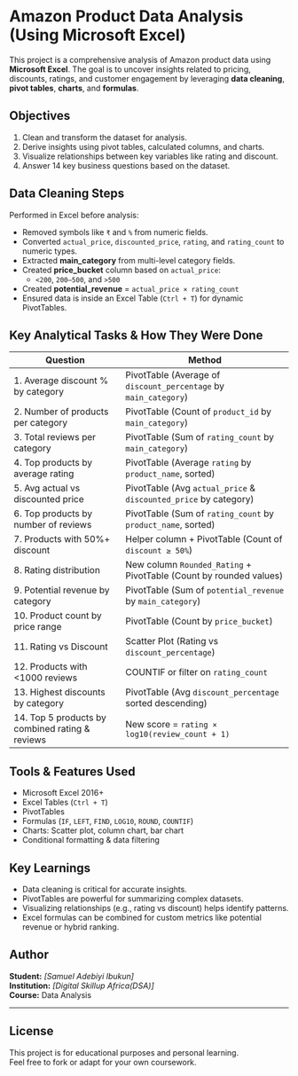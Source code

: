 # Amazon Product Data Analysis (Using Microsoft Excel)

This project is a comprehensive analysis of Amazon product data using **Microsoft Excel**. The goal is to uncover insights related to pricing, discounts, ratings, and customer engagement by leveraging **data cleaning**, **pivot tables**, **charts**, and **formulas**.

## Objectives

1. Clean and transform the dataset for analysis.
2. Derive insights using pivot tables, calculated columns, and charts.
3. Visualize relationships between key variables like rating and discount.
4. Answer 14 key business questions based on the dataset.

## Data Cleaning Steps

Performed in Excel before analysis:

- Removed symbols like `₹` and `%` from numeric fields.
- Converted `actual_price`, `discounted_price`, `rating`, and `rating_count` to numeric types.
- Extracted **main_category** from multi-level category fields.
- Created **price_bucket** column based on `actual_price`:
  - `<200`, `200–500`, and `>500`
- Created **potential_revenue** = `actual_price × rating_count`
- Ensured data is inside an Excel Table (`Ctrl + T`) for dynamic PivotTables.

## Key Analytical Tasks & How They Were Done

| Question | Method |
|---------|--------|
| 1. Average discount % by category | PivotTable (Average of `discount_percentage` by `main_category`) |
| 2. Number of products per category | PivotTable (Count of `product_id` by `main_category`) |
| 3. Total reviews per category | PivotTable (Sum of `rating_count` by `main_category`) |
| 4. Top products by average rating | PivotTable (Average `rating` by `product_name`, sorted) |
| 5. Avg actual vs discounted price | PivotTable (Avg `actual_price` & `discounted_price` by category) |
| 6. Top products by number of reviews | PivotTable (Sum of `rating_count` by `product_name`, sorted) |
| 7. Products with 50%+ discount | Helper column + PivotTable (Count of `discount ≥ 50%`) |
| 8. Rating distribution | New column `Rounded_Rating` + PivotTable (Count by rounded values) |
| 9. Potential revenue by category | PivotTable (Sum of `potential_revenue` by `main_category`) |
| 10. Product count by price range | PivotTable (Count by `price_bucket`) |
| 11. Rating vs Discount | Scatter Plot (Rating vs `discount_percentage`) |
| 12. Products with <1000 reviews | COUNTIF or filter on `rating_count` |
| 13. Highest discounts by category | PivotTable (Avg `discount_percentage` sorted descending) |
| 14. Top 5 products by combined rating & reviews | New score = `rating × log10(review_count + 1)` |

## Tools & Features Used

- Microsoft Excel 2016+
- Excel Tables (`Ctrl + T`)
- PivotTables
- Formulas (`IF`, `LEFT`, `FIND`, `LOG10`, `ROUND`, `COUNTIF`)
- Charts: Scatter plot, column chart, bar chart
- Conditional formatting & data filtering

## Key Learnings

- Data cleaning is critical for accurate insights.
- PivotTables are powerful for summarizing complex datasets.
- Visualizing relationships (e.g., rating vs discount) helps identify patterns.
- Excel formulas can be combined for custom metrics like potential revenue or hybrid ranking.

## Author

**Student:** *[Samuel Adebiyi Ibukun]*  
**Institution:** *[Digital Skillup Africa(DSA)]*  
**Course:** Data Analysis

---

## License

This project is for educational purposes and personal learning.  
Feel free to fork or adapt for your own coursework.

